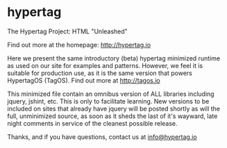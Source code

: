 hypertag
========

The Hypertag Project: HTML "Unleashed"

Find out more at the homepage: http://hypertag.io

Here we present the same introductory (beta) hypertag minimized runtime as used on our site for examples and patterns. However, we feel it is suitable for production use, as it is the same version that powers HypertagOS (TagOS). Find out more at http://tagos.io 

This minimized file contain an omnibus version of ALL libraries including jquery, jshint, etc. This is only to facilitate learning. New versions to be included on sites that already have jquery will be posted shortly as will the full, unminimized source, as soon as it sheds the last of it's wayward, late night comments in service of the cleanest possible release.

Thanks, and if you have questions, contact us at info@hypertag.io

